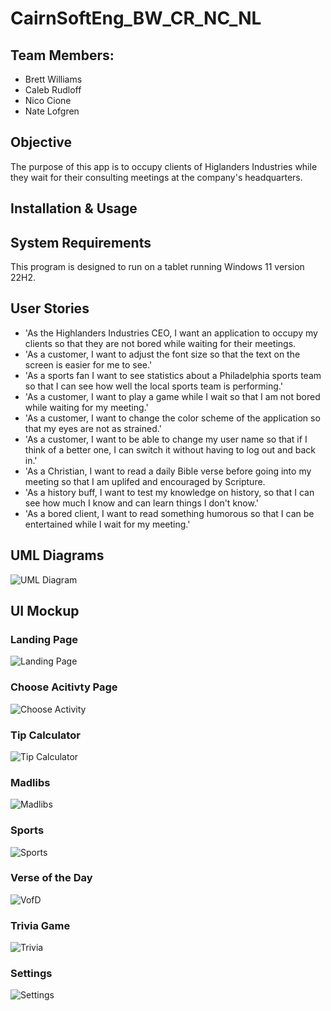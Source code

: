 # CairnSoftEng_BW_CR_NC_NL

## Team Members:
- Brett Williams
- Caleb Rudloff
- Nico Cione
- Nate Lofgren

## Objective
The purpose of this app is to occupy clients of Higlanders Industries while they wait for their consulting meetings at the company's headquarters.

## Installation & Usage

## System Requirements
This program is designed to run on a tablet running Windows 11 version 22H2.

## User Stories
- 'As the Highlanders Industries CEO, I want an application to occupy my clients so that they are not bored while waiting for their meetings.
- 'As a customer, I want to adjust the font size so that the text on the screen is easier for me to see.'
- 'As a sports fan I want to see statistics about a Philadelphia sports team so that I can see how well the local sports team is performing.'
- 'As a customer, I want to play a game while I wait so that I am not bored while waiting for my meeting.'
- 'As a customer, I want to change the color scheme of the application so that my eyes are not as strained.'
- 'As a customer, I want to be able to change my user name so that if I think of a better one, I can switch it without having to log out and back in.'
- 'As a Christian, I want to read a daily Bible verse before going into my meeting so that I am uplifed and encouraged by Scripture.
- 'As a history buff, I want to test my knowledge on history, so that I can see how much I know and can learn things I don't know.'
- 'As a bored client, I want to read something humorous so that I can be entertained while I wait for my meeting.'

## UML Diagrams
![UML Diagram](https://github.com/Brettw347/CairnSoftEng_BW_CR_NC_NL/blob/main/UML%20java%20class%20diagram.jpg)

## UI Mockup
### Landing Page
![Landing Page](https://github.com/Brettw347/CairnSoftEng_BW_CR_NC_NL/blob/main/UI%20Mockups/Landing%20Page.png)

### Choose Acitivty Page
![Choose Activity](https://github.com/Brettw347/CairnSoftEng_BW_CR_NC_NL/blob/main/UI%20Mockups/Choose%20Activity.png)

### Tip Calculator
![Tip Calculator](https://github.com/Brettw347/CairnSoftEng_BW_CR_NC_NL/blob/main/UI%20Mockups/Tip%20Calculator.png)

### Madlibs
![Madlibs](https://github.com/Brettw347/CairnSoftEng_BW_CR_NC_NL/blob/main/UI%20Mockups/Madlibs.png)

### Sports 
![Sports](https://github.com/Brettw347/CairnSoftEng_BW_CR_NC_NL/blob/main/UI%20Mockups/Sports.png)

### Verse of the Day
![VofD](https://github.com/Brettw347/CairnSoftEng_BW_CR_NC_NL/blob/main/UI%20Mockups/Verse%20of%20the%20Day.png)

### Trivia Game
![Trivia](https://github.com/Brettw347/CairnSoftEng_BW_CR_NC_NL/blob/main/UI%20Mockups/Trivia.png)

### Settings
![Settings](https://github.com/Brettw347/CairnSoftEng_BW_CR_NC_NL/blob/main/UI%20Mockups/Settings.png)
